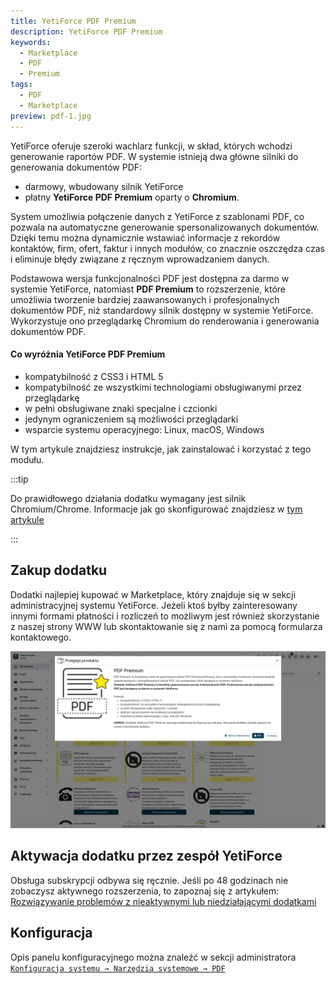 ```yaml
---
title: YetiForce PDF Premium
description: YetiForce PDF Premium
keywords:
  - Marketplace
  - PDF
  - Premium
tags:
  - PDF
  - Marketplace
preview: pdf-1.jpg
---
```


YetiForce oferuje szeroki wachlarz funkcji, w skład, których wchodzi generowanie raportów PDF. W systemie istnieją dwa główne silniki do generowania dokumentów PDF:

- darmowy, wbudowany silnik YetiForce
- płatny **YetiForce PDF Premium** oparty o **Chromium**.

System umożliwia połączenie danych z YetiForce z szablonami PDF, co pozwala na automatyczne generowanie spersonalizowanych dokumentów. Dzięki temu można dynamicznie wstawiać informacje z rekordów kontaktów, firm, ofert, faktur i innych modułów, co znacznie oszczędza czas i eliminuje błędy związane z ręcznym wprowadzaniem danych.

Podstawowa wersja funkcjonalności PDF jest dostępna za darmo w systemie YetiForce, natomiast **PDF Premium** to rozszerzenie, które umożliwia tworzenie bardziej zaawansowanych i profesjonalnych dokumentów PDF, niż standardowy silnik dostępny w systemie YetiForce. Wykorzystuje ono przeglądarkę Chromium do renderowania i generowania dokumentów PDF.

#### Co wyróżnia YetiForce PDF Premium

- kompatybilność z CSS3 i HTML 5
- kompatybilność ze wszystkimi technologiami obsługiwanymi przez przeglądarkę
- w pełni obsługiwane znaki specjalne i czcionki
- jedynym ograniczeniem są możliwości przeglądarki
- wsparcie systemu operacyjnego: Linux, macOS, Windows

W tym artykule znajdziesz instrukcje, jak zainstalować i korzystać z tego modułu.

:::tip

Do prawidłowego działania dodatku wymagany jest silnik Chromium/Chrome.
Informacje jak go skonfigurować znajdziesz w [tym artykule](/administrator-guides/system-tools/pdf)

:::

## Zakup dodatku

Dodatki najlepiej kupować w Marketplace, który znajduje się w sekcji administracyjnej systemu YetiForce. Jeżeli ktoś byłby zainteresowany innymi formami płatności i rozliczeń to możliwym jest również skorzystanie z naszej strony WWW lub skontaktowanie się z nami za pomocą formularza kontaktowego.

![pdf-1.jpg](pdf-1.jpg)

## Aktywacja dodatku przez zespół YetiForce

Obsługa subskrypcji odbywa się ręcznie. Jeśli po 48 godzinach nie zobaczysz aktywnego rozszerzenia, to zapoznaj się z artykułem: [Rozwiązywanie problemów z nieaktywnymi lub niedziałającymi dodatkami](/administrator-guides/marketplace/troubleshooting)

## Konfiguracja

Opis panelu konfiguracyjnego można znaleźć w sekcji administratora [`Konfiguracja systemu → Narzędzia systemowe → PDF`](/administrator-guides/system-tools/pdf/#chromiumchrome)

